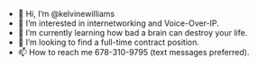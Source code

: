 - 👋 Hi, I’m @kelvinewilliams
- 👀 I’m interested in internetworking and Voice-Over-IP.
- 🌱 I’m currently learning how bad a brain can destroy your life.
- 💞️ I’m looking to find a full-time contract position.
- 📫 How to reach me 678-310-9795 (text messages preferred).

<!---
kelvinewilliams/kelvinewilliams is a ✨ special ✨ repository because its `README.md` (this file) appears on your GitHub profile.
You can click the Preview link to take a look at your changes.
--->
